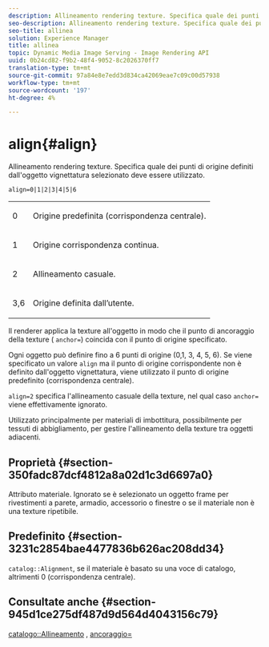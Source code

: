 ```yaml
---
description: Allineamento rendering texture. Specifica quale dei punti di origine definiti dall'oggetto vignettatura selezionato deve essere utilizzato.
seo-description: Allineamento rendering texture. Specifica quale dei punti di origine definiti dall'oggetto vignettatura selezionato deve essere utilizzato.
seo-title: allinea
solution: Experience Manager
title: allinea
topic: Dynamic Media Image Serving - Image Rendering API
uuid: 0b24cd82-f9b2-48f4-9052-8c2026370ff7
translation-type: tm+mt
source-git-commit: 97a84e8e7edd3d834ca42069eae7c09c00d57938
workflow-type: tm+mt
source-wordcount: '197'
ht-degree: 4%

---
```



# align{#align}

Allineamento rendering texture. Specifica quale dei punti di origine definiti dall&#39;oggetto vignettatura selezionato deve essere utilizzato.

`align=0|1|2|3|4|5|6`

<table id="simpletable_D15233999E35488EB2F933BD72798E2F"> 
 <tr class="strow"> 
  <td class="stentry"> <p>0 </p></td> 
  <td class="stentry"> <p>Origine predefinita (corrispondenza centrale). </p></td> 
 </tr> 
 <tr class="strow"> 
  <td class="stentry"> <p>1 </p></td> 
  <td class="stentry"> <p>Origine corrispondenza continua. </p></td> 
 </tr> 
 <tr class="strow"> 
  <td class="stentry"> <p>2 </p></td> 
  <td class="stentry"> <p>Allineamento casuale. </p></td> 
 </tr> 
 <tr class="strow"> 
  <td class="stentry"> <p>3,6 </p></td> 
  <td class="stentry"> <p>Origine definita dall’utente. </p></td> 
 </tr> 
</table>

Il renderer applica la texture all&#39;oggetto in modo che il punto di ancoraggio della texture ( `anchor=`) coincida con il punto di origine specificato.

Ogni oggetto può definire fino a 6 punti di origine (0,1, 3, 4, 5, 6). Se viene specificato un valore `align` ma il punto di origine corrispondente non è definito dall&#39;oggetto vignettatura, viene utilizzato il punto di origine predefinito (corrispondenza centrale).

`align=2` specifica l&#39;allineamento casuale della texture, nel qual caso  `anchor=` viene effettivamente ignorato.

Utilizzato principalmente per materiali di imbottitura, possibilmente per tessuti di abbigliamento, per gestire l&#39;allineamento della texture tra oggetti adiacenti.

## Proprietà {#section-350fadc87dcf4812a8a02d1c3d6697a0}

Attributo materiale. Ignorato se è selezionato un oggetto frame per rivestimenti a parete, armadio, accessorio o finestre o se il materiale non è una texture ripetibile.

## Predefinito {#section-3231c2854bae4477836b626ac208dd34}

`catalog::Alignment`, se il materiale è basato su una voce di catalogo, altrimenti 0 (corrispondenza centrale).

## Consultate anche {#section-945d1ce275df487d9d564d4043156c79}

[catalogo::Allineamento](../../../../../ir-api/material-cat/image-rendering-api-ref/c-ir-material-catalog/c-ir-material-data-reference/r-ir-alignment.md#reference-e52152e8dc244d0aa13b40c615d0f399) ,  [ancoraggio=](../../../../../ir-api/http-protocol/image-rendering-api-ref/c-ir-http-protocol-ref/c-ir-http-protocol-command-reference/r-ir-http-anchor.md#reference-d53923d785c9442997dc7f2199524c26)
